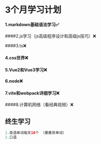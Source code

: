 # 3个月学习计划

#### 1.markdown基础语法学习✅

####2.js学习（js高级程序设计和高级js技巧）❌

####3.ts❌

#### 4.css世界❌

#### 5.Vue2和Vue3学习❌

#### 6.node❌

#### 7.vite和webpack详细学习❌

####8.计算机网络（看经典视频）❌

## 终生学习

```java
1.英语单词每天10个 （墨墨背单词）
2.口语
```



